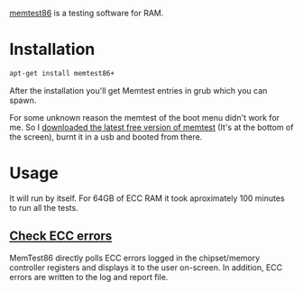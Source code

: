 [memtest86](https://www.memtest86.com/) is a testing software for RAM.

# Installation
```bash
apt-get install memtest86+
```

After the installation you'll get Memtest entries in grub which you can spawn. 

For some unknown reason the memtest of the boot menu didn't work for me. So I [downloaded the latest free version of memtest](https://www.memtest86.com/download.htm) (It's at the bottom of the screen), burnt it in a usb and booted from there.

# Usage
It will run by itself. For 64GB of ECC RAM it took aproximately 100 minutes to run all the tests.

## [Check ECC errors](https://www.memtest86.com/ecc.htm)
MemTest86 directly polls ECC errors logged in the chipset/memory controller registers and displays it to the user on-screen. In addition, ECC errors are written to the log and report file.
